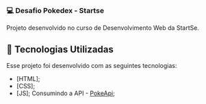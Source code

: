 ### 💻 Desafio Pokedex - Startse
Projeto desenvolvido no curso de Desenvolvimento Web da StartSe.

## 🧪 Tecnologias Utilizadas
Esse projeto foi desenvolvido com as seguintes tecnologias:
- [HTML];
- [CSS];
- [JS];
Consumindo a API - [PokeApi](https://pokeapi.co/?ref=public-apis);